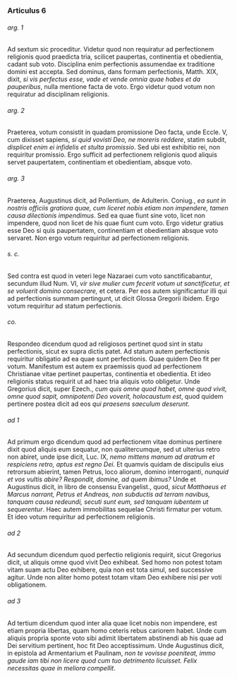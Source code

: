 ### Articulus 6

###### arg. 1
Ad sextum sic proceditur. Videtur quod non requiratur ad perfectionem religionis quod praedicta tria, scilicet paupertas, continentia et obedientia, cadant sub voto. Disciplina enim perfectionis assumendae ex traditione domini est accepta. Sed dominus, dans formam perfectionis, Matth. XIX, dixit, *si vis perfectus esse, vade et vende omnia quae habes et da pauperibus*, nulla mentione facta de voto. Ergo videtur quod votum non requiratur ad disciplinam religionis.

###### arg. 2
Praeterea, votum consistit in quadam promissione Deo facta, unde Eccle. V, cum dixisset sapiens, *si quid vovisti Deo, ne moreris reddere*, statim subdit, *displicet enim ei infidelis et stulta promissio*. Sed ubi est exhibitio rei, non requiritur promissio. Ergo sufficit ad perfectionem religionis quod aliquis servet paupertatem, continentiam et obedientiam, absque voto.

###### arg. 3
Praeterea, Augustinus dicit, ad Pollentium, de Adulterin. Coniug., *ea sunt in nostris officiis gratiora quae, cum liceret nobis etiam non impendere, tamen causa dilectionis impendimus*. Sed ea quae fiunt sine voto, licet non impendere, quod non licet de his quae fiunt cum voto. Ergo videtur gratius esse Deo si quis paupertatem, continentiam et obedientiam absque voto servaret. Non ergo votum requiritur ad perfectionem religionis.

###### s. c.
Sed contra est quod in veteri lege Nazaraei cum voto sanctificabantur, secundum illud Num. VI, *vir sive mulier cum fecerit votum ut sanctificetur, et se voluerit domino consecrare,* et cetera. Per eos autem significantur illi qui ad perfectionis summam pertingunt, ut dicit Glossa Gregorii ibidem. Ergo votum requiritur ad statum perfectionis.

###### co.
Respondeo dicendum quod ad religiosos pertinet quod sint in statu perfectionis, sicut ex supra dictis patet. Ad statum autem perfectionis requiritur obligatio ad ea quae sunt perfectionis. Quae quidem Deo fit per votum. Manifestum est autem ex praemissis quod ad perfectionem Christianae vitae pertinet paupertas, continentia et obedientia. Et ideo religionis status requirit ut ad haec tria aliquis voto obligetur. Unde Gregorius dicit, super Ezech., *cum quis omne quod habet, omne quod vivit, omne quod sapit, omnipotenti Deo voverit, holocaustum est*, quod quidem pertinere postea dicit ad eos *qui praesens saeculum deserunt*.

###### ad 1
Ad primum ergo dicendum quod ad perfectionem vitae dominus pertinere dixit quod aliquis eum sequatur, non qualitercumque, sed ut ulterius retro non abiret, unde ipse dicit, Luc. IX, *nemo mittens manum ad aratrum et respiciens retro, aptus est regno Dei*. Et quamvis quidam de discipulis eius retrorsum abierint, tamen Petrus, loco aliorum, domino interroganti, *nunquid et vos vultis abire? Respondit, domine, ad quem ibimus?* Unde et Augustinus dicit, in libro de consensu Evangelist., quod, *sicut Matthaeus et Marcus narrant, Petrus et Andreas, non subductis ad terram navibus, tanquam causa redeundi, secuti sunt eum, sed tanquam iubentem ut sequerentur*. Haec autem immobilitas sequelae Christi firmatur per votum. Et ideo votum requiritur ad perfectionem religionis.

###### ad 2
Ad secundum dicendum quod perfectio religionis requirit, sicut Gregorius dicit, ut aliquis omne quod vivit Deo exhibeat. Sed homo non potest totam vitam suam actu Deo exhibere, quia non est tota simul, sed successive agitur. Unde non aliter homo potest totam vitam Deo exhibere nisi per voti obligationem.

###### ad 3
Ad tertium dicendum quod inter alia quae licet nobis non impendere, est etiam propria libertas, quam homo ceteris rebus cariorem habet. Unde cum aliquis propria sponte voto sibi adimit libertatem abstinendi ab his quae ad Dei servitium pertinent, hoc fit Deo acceptissimum. Unde Augustinus dicit, in epistola ad Armentarium et Paulinam, *non te vovisse poeniteat, immo gaude iam tibi non licere quod cum tuo detrimento licuisset. Felix necessitas quae in meliora compellit*.

